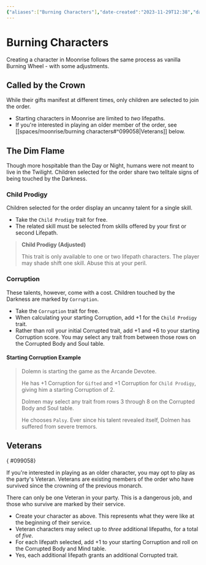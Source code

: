 ```yaml
---
{"aliases":["Burning Characters"],"date-created":"2023-11-29T12:38","date-modified":"2023-12-08T10:56","dg-publish":true,"tags":["moonrise"],"title":"Burning Characters","dg-path":"moonrise/burning characters.md","permalink":"/moonrise/burning-characters/","dgPassFrontmatter":true}
---
```



# Burning Characters

Creating a character in Moonrise follows the same process as vanilla Burning Wheel - with some adjustments.

## Called by the Crown

While their gifts manifest at different times, only children are selected to join the order.

- Starting characters in Moonrise are limited to *two* lifepaths.
- If you're interested in playing an older member of the order, see [[spaces/moonrise/burning characters#^099058\|Veterans]] below.

## The Dim Flame

Though more hospitable than the Day or Night, humans were not meant to live in the Twilight. Children selected for the order share two telltale signs of being touched by the Darkness.

### Child Prodigy

Children selected for the order display an uncanny talent for a single skill.

- Take the `Child Prodigy` trait for free.
- The related skill must be selected from skills offered by your first or second Lifepath.

> **Child Prodigy (Adjusted)** 
> 
> This trait is only available to one or two lifepath characters. The player may shade shift one skill. Abuse this at your peril.

### Corruption

These talents, however, come with a cost. Children touched by the Darkness are marked by `Corruption`.

- Take the `Corruption` trait for free.
- When calculating your starting Corruption, add +1 for the `Child Prodigy` trait.
- Rather than roll your initial Corrupted trait, add +1 and +6 to your starting Corruption score. You may select any trait from between those rows on the Corrupted Body and Soul table.

#### Starting Corruption Example

> Dolemn is starting the game as the Arcande Devotee.
> 
> He has +1 Corruption for `Gifted` and +1 Corruption for `Child Prodigy`, giving him a starting Corruption of 2.
> 
> Dolmen may select any trait from rows 3 through 8 on the Corrupted Body and Soul table.
> 
> He chooses `Palsy`. Ever since his talent revealed itself, Dolmen has suffered from severe tremors.

## Veterans
{ #099058}


If you're interested in playing as an older character, you may opt to play as the party's Veteran. Veterans are existing members of the order who have survived since the crowning of the previous monarch.

There can only be one Veteran in your party. This is a dangerous job, and those who survive are marked by their service.

- Create your character as above. This represents what they were like at the beginning of their service.
- Veteran characters may select up to *three* additional lifepaths, for a total of *five*.
- For each lifepath selected, add +1 to your starting Corruption and roll on the Corrupted Body and Mind table.
- Yes, each additional lifepath grants an additional Corrupted trait.
